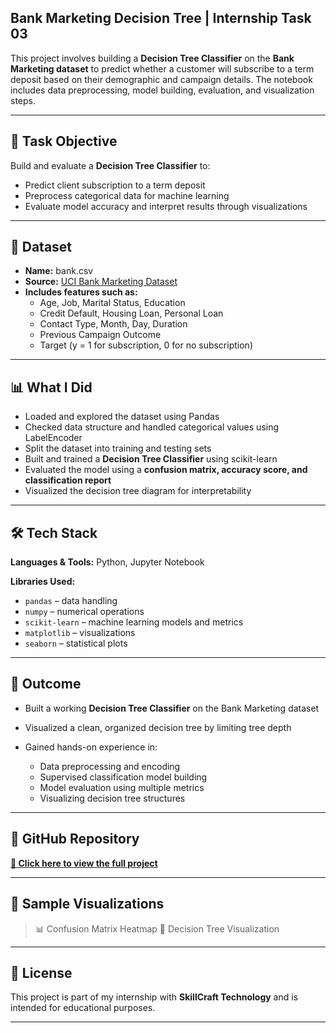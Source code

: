 ## Bank Marketing Decision Tree | Internship Task 03

This project involves building a **Decision Tree Classifier** on the **Bank Marketing dataset** to predict whether a customer will subscribe to a term deposit based on their demographic and campaign details. The notebook includes data preprocessing, model building, evaluation, and visualization steps.

---

## 📌 Task Objective

Build and evaluate a **Decision Tree Classifier** to:

* Predict client subscription to a term deposit
* Preprocess categorical data for machine learning
* Evaluate model accuracy and interpret results through visualizations

---

## 📂 Dataset

* **Name:** bank.csv
* **Source:** [UCI Bank Marketing Dataset](https://archive.ics.uci.edu/ml/datasets/Bank+Marketing)
* **Includes features such as:**
  * Age, Job, Marital Status, Education
  * Credit Default, Housing Loan, Personal Loan
  * Contact Type, Month, Day, Duration
  * Previous Campaign Outcome
  * Target (y = 1 for subscription, 0 for no subscription)

---

## 📊 What I Did

* Loaded and explored the dataset using Pandas
* Checked data structure and handled categorical values using LabelEncoder
* Split the dataset into training and testing sets
* Built and trained a **Decision Tree Classifier** using scikit-learn
* Evaluated the model using a **confusion matrix, accuracy score, and classification report**
* Visualized the decision tree diagram for interpretability

---

## 🛠 Tech Stack

**Languages & Tools:** Python, Jupyter Notebook

**Libraries Used:**

* `pandas` – data handling
* `numpy` – numerical operations
* `scikit-learn` – machine learning models and metrics
* `matplotlib` – visualizations
* `seaborn` – statistical plots

---

## 📌 Outcome

* Built a working **Decision Tree Classifier** on the Bank Marketing dataset
* Visualized a clean, organized decision tree by limiting tree depth
* Gained hands-on experience in:

  * Data preprocessing and encoding
  * Supervised classification model building
  * Model evaluation using multiple metrics
  * Visualizing decision tree structures

---

## 🔗 GitHub Repository

**[📎 Click here to view the full project](https://github.com/vis-mayaa/SCT_DS_3)**

---

## 📸 Sample Visualizations

> 📊 Confusion Matrix Heatmap
> 🌳 Decision Tree Visualization

---

## 📎 License

This project is part of my internship with **SkillCraft Technology** and is intended for educational purposes.

---
